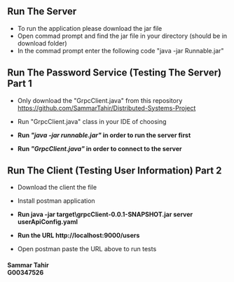 ## Run The Server

* To run the application please download the jar file
* Open commad prompt and find the jar file in your directory (should be in download folder)
* In the commad prompt enter the following code "java -jar Runnable.jar" 


## Run The Password Service (Testing The Server) Part 1

* Only download the "GrpcClient.java" from this repository https://github.com/SammarTahir/Distributed-Systems-Project
* Run "GrpcClient.java" class in your IDE of choosing

* **Run _"java -jar runnable.jar"_ in order to run the server first**
* **Run _"GrpcClient.java"_ in order to connect to the server**

## Run The Client (Testing User Information) Part 2

* Download the client the file  
* Install postman application

* **Run java -jar target\grpcClient-0.0.1-SNAPSHOT.jar server userApiConfig.yaml**
* **Run the URL http://localhost:9000/users**
* Open postman paste the URL above to run tests

#### Sammar Tahir <br> G00347526
